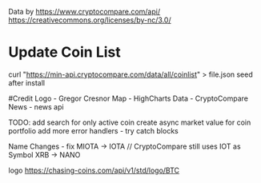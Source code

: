 Data by
https://www.cryptocompare.com/api/
https://creativecommons.org/licenses/by-nc/3.0/

# Update Coin List
curl "https://min-api.cryptocompare.com/data/all/coinlist" > file.json
seed after install

#Credit
Logo - Gregor Cresnor
Map - HighCharts
Data - CryptoCompare
News - news api

TODO:
add search for only active coin
create async market value for coin portfolio
add more error handlers - try catch blocks

Name Changes - fix
MIOTA -> IOTA // CryptoCompare still uses IOT as Symbol
XRB -> NANO

logo
https://chasing-coins.com/api/v1/std/logo/BTC
